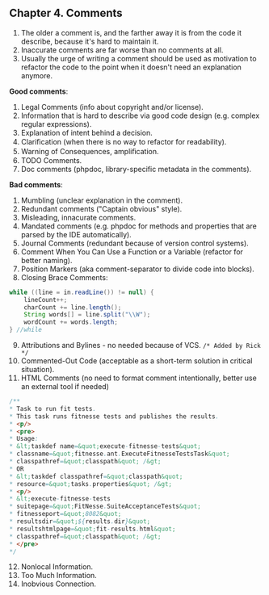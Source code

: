 ## Chapter 4. Comments

1. The older a comment is, and the farther away it is from the code it describe, 
because it's hard to maintain it.
2. Inaccurate comments are far worse than no comments at all.
3. Usually the urge of writing a comment should be used as motivation
to refactor the code to the point when it doesn't need an explanation anymore.

**Good comments**:
1. Legal Comments (info about copyright and/or license).
2. Information that is hard to describe via good code design (e.g. complex regular expressions).
3. Explanation of intent behind a decision.
4. Clariﬁcation (when there is no way to refactor for readability).
5. Warning of Consequences, ampliﬁcation.
6. TODO Comments.
7. Doc comments (phpdoc, library-specific metadata in the comments).

**Bad comments**:
1. Mumbling (unclear explanation in the comment).
2. Redundant comments ("Captain obvious" style).
3. Misleading, innacurate comments.
4. Mandated comments (e.g. phpdoc for methods and properties that are parsed by the IDE automatically).
5. Journal Comments (redundant because of version control systems).
6. Comment When You Can Use a Function or a Variable (refactor for better naming).
7. Position Markers (aka comment-separator to divide code into blocks).
8. Closing Brace Comments:
```java
while ((line = in.readLine()) != null) {
    lineCount++;
    charCount += line.length();
    String words[] = line.split("\\W");
    wordCount += words.length;
} //while
```
9. Attributions and Bylines - no needed because of VCS.
```/* Added by Rick */```
10. Commented-Out Code (acceptable as a short-term solution in critical situation).
11. HTML Comments (no need to format comment intentionally, better use an external tool if needed)
```java
/**
* Task to run fit tests.
* This task runs fitnesse tests and publishes the results.
* <p/>
* <pre>
* Usage:
* &lt;taskdef name=&quot;execute-fitnesse-tests&quot;
* classname=&quot;fitnesse.ant.ExecuteFitnesseTestsTask&quot;
* classpathref=&quot;classpath&quot; /&gt;
* OR
* &lt;taskdef classpathref=&quot;classpath&quot;
* resource=&quot;tasks.properties&quot; /&gt;
* <p/>
* &lt;execute-fitnesse-tests
* suitepage=&quot;FitNesse.SuiteAcceptanceTests&quot;
* fitnesseport=&quot;8082&quot;
* resultsdir=&quot;${results.dir}&quot;
* resultshtmlpage=&quot;fit-results.html&quot;
* classpathref=&quot;classpath&quot; /&gt;
* </pre>
*/
```
12. Nonlocal Information.
13. Too Much Information.
14. Inobvious Connection.